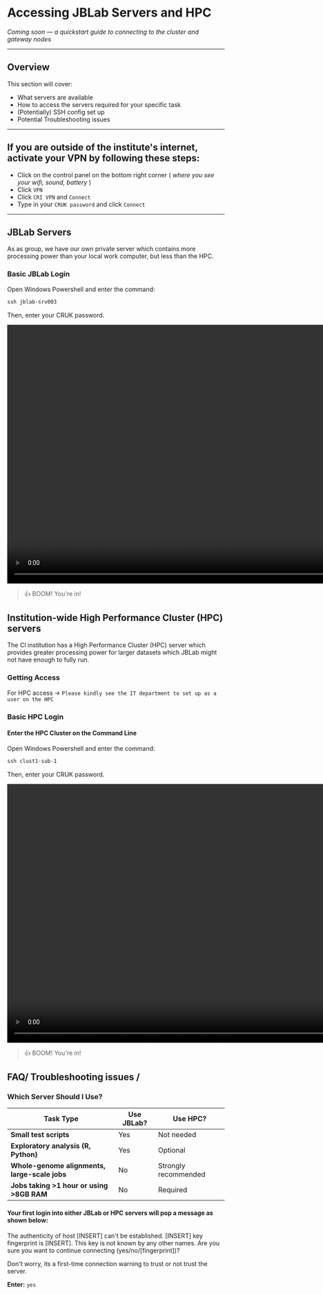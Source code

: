 # Accessing JBLab Servers and HPC

*Coming soon — a quickstart guide to connecting to the cluster and gateway nodes*

--- 

## Overview

This section will cover:

- What servers are available
- How to access the servers required for your specific task
- (Potentially) SSH config set up
- Potential Troubleshooting issues


---

## If you are **outside of the institute's internet**, activate your VPN by following these steps:

- Click on the control panel on the bottom right corner ( *where you see your wifi, sound, battery* )
- Click `VPN`
- Click `CRI VPN` and `Connect`
- Type in your `CRUK password` and click `Connect`


--- 

## JBLab Servers

As as group, we have our own private server which contains more processing power than your local work computer, but less than the HPC.

### Basic JBLab Login

Open Windows Powershell and enter the command:

```powershell
ssh jblab-srv003
```

Then, enter your CRUK password.

<video width="1200" controls>
  <source src="../videos/access_hpc_servers/basic_jblabserver_login.mp4" type="video/mp4">
  Your browser does not support the video tag.
</video>

> 👍 BOOM! You're in!

## Institution-wide High Performance Cluster (HPC) servers

The CI institution has a High Performance Cluster (HPC) server which provides greater processing power for larger datasets which JBLab might not have enough to fully run.


### Getting Access

For HPC access → `Please kindly see the IT department to set up as a user on the HPC`

### Basic HPC Login

#### Enter the HPC Cluster on the Command Line 

Open Windows Powershell and enter the command:

```powershell
ssh clust1-sub-1
```

Then, enter your CRUK password.

<video width="1200" controls>
  <source src="../videos/access_hpc_servers/basic_hpc_login.mp4" type="video/mp4">
  Your browser does not support the video tag.
</video>

> 👍 BOOM! You're in!

## FAQ/ Troubleshooting issues /

### Which Server Should I Use?

| Task Type | Use JBLab? | Use HPC? |
|-----------|------------|----------|
| **Small test scripts** | Yes | Not needed |
| **Exploratory analysis (R, Python)** | Yes | Optional |
| **Whole-genome alignments, large-scale jobs** | No | Strongly recommended |
| **Jobs taking >1 hour or using >8GB RAM** | No | Required |

#### Your first login into either JBLab or HPC servers will pop a message as shown below:

The authenticity of host [INSERT] can't be established.
[INSERT] key fingerprint is [INSERT].
This key is not known by any other names.
Are you sure you want to continue connecting (yes/no/[fingerprint])? 

Don't worry, its a first-time connection warning to trust or not trust the server.

**Enter:** `yes`



